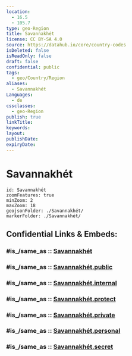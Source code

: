 ```yaml
---
location:
  - 16.5
  - 105.7
type: geo-Region
title: Savannakhét
license: CC BY-SA 4.0
source: https://datahub.io/core/country-codes
isDeleted: false
isReadOnly: false
draft: false
confidential: public
tags:
  - geo/Country/Region
aliases:
  - Savannakhét
Languages:
  - de
cssclasses:
  - geo-Region
publish: true
linkTitle:
keywords:
layout:
publishDate:
expiryDate:
---
```


# Savannakhét

```leaflet
id: Savannakhét
zoomFeatures: true 
minZoom: 2 
maxZoom: 18
geojsonFolder: ./Savannakhét/
markerFolder: ./Savannakhét/
```


## Confidential Links & Embeds: 

### #is_/same_as :: [Savannakhét](/_Standards/Earth/Continent/Asia/Asia~South~East/Laos/Provinces~Laos/Savannakhét.md) 

### #is_/same_as :: [Savannakhét.public](/_public/Earth/Continent/Asia/Asia~South~East/Laos/Provinces~Laos/Savannakhét.public.md) 

### #is_/same_as :: [Savannakhét.internal](/_internal/Earth/Continent/Asia/Asia~South~East/Laos/Provinces~Laos/Savannakhét.internal.md) 

### #is_/same_as :: [Savannakhét.protect](/_protect/Earth/Continent/Asia/Asia~South~East/Laos/Provinces~Laos/Savannakhét.protect.md) 

### #is_/same_as :: [Savannakhét.private](/_private/Earth/Continent/Asia/Asia~South~East/Laos/Provinces~Laos/Savannakhét.private.md) 

### #is_/same_as :: [Savannakhét.personal](/_personal/Earth/Continent/Asia/Asia~South~East/Laos/Provinces~Laos/Savannakhét.personal.md) 

### #is_/same_as :: [Savannakhét.secret](/_secret/Earth/Continent/Asia/Asia~South~East/Laos/Provinces~Laos/Savannakhét.secret.md)

